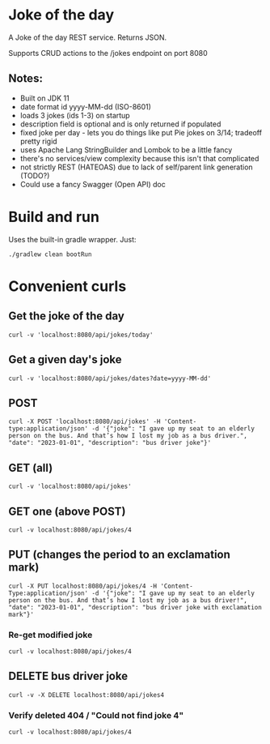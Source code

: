 # Joke of the day 

A Joke of the day REST service. Returns JSON.

Supports CRUD actions to the /jokes endpoint on port 8080

## Notes:
* Built on JDK 11
* date format id yyyy-MM-dd (ISO-8601)
* loads 3 jokes (ids 1-3) on startup
* description field is optional and is only returned if populated
* fixed joke per day - lets you do things like put Pie jokes on 3/14; tradeoff pretty rigid
* uses Apache Lang StringBuilder and Lombok to be a little fancy
* there's no services/view complexity because this isn't that complicated
* not strictly REST (HATEOAS) due to lack of self/parent link generation (TODO?)
* Could use a fancy Swagger (Open API) doc

# Build and run

Uses the built-in gradle wrapper. Just:

`./gradlew clean bootRun`

# Convenient curls 

## Get the joke of the day
`curl -v 'localhost:8080/api/jokes/today'`

## Get a given day's joke
`curl -v 'localhost:8080/api/jokes/dates?date=yyyy-MM-dd'`

## POST
`curl -X POST 'localhost:8080/api/jokes' -H 'Content-type:application/json' -d '{"joke": "I gave up my seat to an elderly person on the bus. And that’s how I lost my job as a bus driver.", "date": "2023-01-01", "description": "bus driver joke"}'`

## GET (all)
`curl -v 'localhost:8080/api/jokes'`

## GET one (above POST)
`curl -v localhost:8080/api/jokes/4`

## PUT (changes the period to an exclamation mark)
`curl -X PUT localhost:8080/api/jokes/4 -H 'Content-Type:application/json' -d '{"joke": "I gave up my seat to an elderly person on the bus. And that’s how I lost my job as a bus driver!", "date": "2023-01-01", "description": "bus driver joke with exclamation mark"}'`
### Re-get modified joke
`curl -v localhost:8080/api/jokes/4`

## DELETE bus driver joke
`curl -v -X DELETE localhost:8080/api/jokes4`

### Verify deleted 404 / "Could not find joke 4"
`curl -v localhost:8080/api/jokes/4`